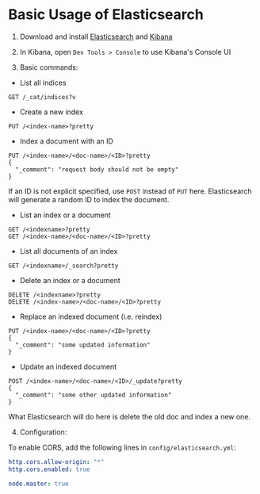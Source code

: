 # Basic Usage of Elasticsearch

1. Download and install [Elasticsearch]( https://www.elastic.co/de/products/elasticsearch ) and [Kibana](https://www.elastic.co/de/products/kibana)

2. In Kibana, open `Dev Tools > Console` to use Kibana's Console UI

3. Basic commands:

* List all indices

```console
GET /_cat/indices?v
```

* Create a new index

```console
PUT /<index-name>?pretty
```

* Index a document with an ID

```console
PUT /<index-name>/<doc-name>/<ID>?pretty
{
  "_comment": "request body should not be empty"
}
```

If an ID is not explicit specified, use `POST` instead of `PUT` here. Elasticsearch will generate a random ID to index the document.

* List an index or a document

```console
GET /<indexname>?pretty
GET /<index-name>/<doc-name>/<ID>?pretty
```

* List all documents of an index

```console
GET /<indexname>/_search?pretty
```

* Delete an index or a document

```console
DELETE /<indexname>?pretty
DELETE /<index-name>/<doc-name>/<ID>?pretty
```

* Replace an indexed document (i.e. reindex)

```console
PUT /<index-name>/<doc-name>/<ID>?pretty
{
  "_comment": "some updated information"
}
```

* Update an indexed document

```console
POST /<index-name>/<doc-name>/<ID>/_update?pretty
{
  "_comment": "some other updated information"
}
```

What Elasticsearch will do here is delete the old doc and index a new one.

4. Configuration:

To enable CORS, add the following lines in `config/elasticsearch.yml`:

```yml
http.cors.allow-origin: "*"
http.cors.enabled: true

node.master: true
```
